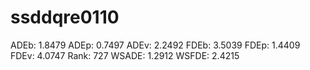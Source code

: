 # ssddqre0110

ADEb: 1.8479
ADEp: 0.7497
ADEv: 2.2492
FDEb: 3.5039
FDEp: 1.4409
FDEv: 4.0747
Rank: 727
WSADE: 1.2912
WSFDE: 2.4215
